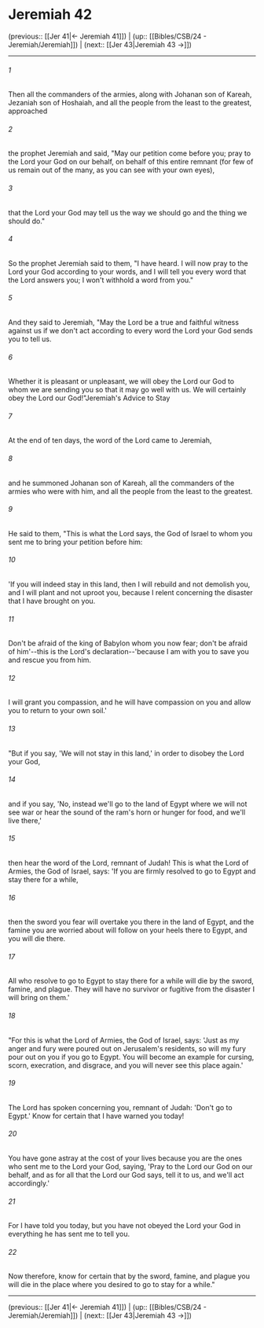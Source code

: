 # Jeremiah 42

(previous:: [[Jer 41|← Jeremiah 41]]) | (up:: [[Bibles/CSB/24 - Jeremiah/Jeremiah]]) | (next:: [[Jer 43|Jeremiah 43 →]])

***


###### 1 
Then all the commanders of the armies, along with Johanan son of Kareah, Jezaniah son of Hoshaiah, and all the people from the least to the greatest, approached 

###### 2 
the prophet Jeremiah and said, "May our petition come before you; pray to the Lord your God on our behalf, on behalf of this entire remnant (for few of us remain out of the many, as you can see with your own eyes), 

###### 3 
that the Lord your God may tell us the way we should go and the thing we should do." 

###### 4 
So the prophet Jeremiah said to them, "I have heard. I will now pray to the Lord your God according to your words, and I will tell you every word that the Lord answers you; I won't withhold a word from you." 

###### 5 
And they said to Jeremiah, "May the Lord be a true and faithful witness against us if we don't act according to every word the Lord your God sends you to tell us. 

###### 6 
Whether it is pleasant or unpleasant, we will obey the Lord our God to whom we are sending you so that it may go well with us. We will certainly obey the Lord our God!"Jeremiah's Advice to Stay 

###### 7 
At the end of ten days, the word of the Lord came to Jeremiah, 

###### 8 
and he summoned Johanan son of Kareah, all the commanders of the armies who were with him, and all the people from the least to the greatest. 

###### 9 
He said to them, "This is what the Lord says, the God of Israel to whom you sent me to bring your petition before him: 

###### 10 
'If you will indeed stay in this land, then I will rebuild and not demolish you, and I will plant and not uproot you, because I relent concerning the disaster that I have brought on you. 

###### 11 
Don't be afraid of the king of Babylon whom you now fear; don't be afraid of him'--this is the Lord's declaration--'because I am with you to save you and rescue you from him. 

###### 12 
I will grant you compassion, and he will have compassion on you and allow you to return to your own soil.' 

###### 13 
"But if you say, 'We will not stay in this land,' in order to disobey the Lord your God, 

###### 14 
and if you say, 'No, instead we'll go to the land of Egypt where we will not see war or hear the sound of the ram's horn or hunger for food, and we'll live there,' 

###### 15 
then hear the word of the Lord, remnant of Judah! This is what the Lord of Armies, the God of Israel, says: 'If you are firmly resolved to go to Egypt and stay there for a while, 

###### 16 
then the sword you fear will overtake you there in the land of Egypt, and the famine you are worried about will follow on your heels there to Egypt, and you will die there. 

###### 17 
All who resolve to go to Egypt to stay there for a while will die by the sword, famine, and plague. They will have no survivor or fugitive from the disaster I will bring on them.' 

###### 18 
"For this is what the Lord of Armies, the God of Israel, says: 'Just as my anger and fury were poured out on Jerusalem's residents, so will my fury pour out on you if you go to Egypt. You will become an example for cursing, scorn, execration, and disgrace, and you will never see this place again.' 

###### 19 
The Lord has spoken concerning you, remnant of Judah: 'Don't go to Egypt.' Know for certain that I have warned you today! 

###### 20 
You have gone astray at the cost of your lives because you are the ones who sent me to the Lord your God, saying, 'Pray to the Lord our God on our behalf, and as for all that the Lord our God says, tell it to us, and we'll act accordingly.' 

###### 21 
For I have told you today, but you have not obeyed the Lord your God in everything he has sent me to tell you. 

###### 22 
Now therefore, know for certain that by the sword, famine, and plague you will die in the place where you desired to go to stay for a while."

***

(previous:: [[Jer 41|← Jeremiah 41]]) | (up:: [[Bibles/CSB/24 - Jeremiah/Jeremiah]]) | (next:: [[Jer 43|Jeremiah 43 →]])
